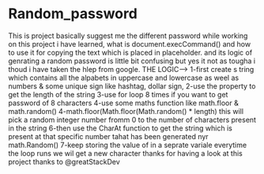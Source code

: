 # Random_password
This is project basically suggest me the different password 
while working on this project i have learned, what is document.execCommand() and how to use it for copying the text which is placed in placeholder.
and its logic of genrating a random password is little bit confusing but yes it not as tougha i thoud  i have taken the hlep from google.
THE LOGIC--> 1-first create s tring which contains all the alpabets in uppercase and lowercase as weel as numbers & some unique sign like hashtag, dollar sign,
2-use the property to get the length of the string 
3-use for loop 8 times if you want to get password of 8 characters
4-use some maths function like math.floor & math.random()
4-math.floor(Math.floor(Math.random() * length) this will pick a random integer number fromm 0 to the number of characters present in the string 
6-then use the CharAt function to get the string which is present at that specific number tahat has been generated nyr math.Random()
7-keep storing the value of in a seprate variale everytime the loop runs we wil get a new character 
thanks for having a look at this project thanks to @greatStackDev

